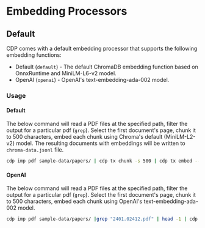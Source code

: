 # Embedding Processors

## Default

CDP comes with a default embedding processor that supports the following embedding functions:

- Default (`default`) - The default ChromaDB embedding function based on OnnxRuntime and MiniLM-L6-v2 model.
- OpenAI (`openai`) - OpenAI's text-embedding-ada-002 model.

### Usage

#### Default

The below command will read a PDF files at the specified path, filter the output for a particular pdf (`grep`). Select
the first document's page, chunk it to 500 characters, embed each chunk using Chroma's default (MiniLM-L2-v2) model. The
resulting documents with embeddings will be written to `chroma-data.jsonl` file.

```bash
cdp imp pdf sample-data/papers/ | cdp tx chunk -s 500 | cdp tx embed --ef default > chroma-data.jsonl
```

#### OpenAI

The below command will read a PDF files at the specified path, filter the output for a particular pdf (`grep`). Select
the first document's page, chunk it to 500 characters, embed each chunk using OpenAI's text-embedding-ada-002 model.

```bash
cdp imp pdf sample-data/papers/ |grep "2401.02412.pdf" | head -1 | cdp tx chunk -s 500 | cdp tx embed --ef openai
```
